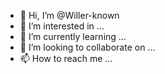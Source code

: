- 👋 Hi, I’m @Willer-known
- 👀 I’m interested in ...
- 🌱 I’m currently learning ...
- 💞️ I’m looking to collaborate on ...
- 📫 How to reach me ...

<!---
Willer-known/Willer-known is a ✨ special ✨ repository because its `README.md` (this file) appears on your GitHub profile.
You can click the Preview link to take a look at your changes.
--->

<!---
How to easy define your life.
Yes I have too much messages show me to have the best life.
--->
